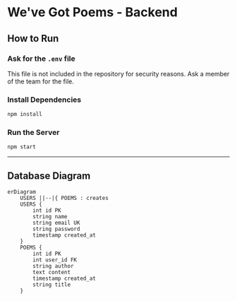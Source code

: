 # We've Got Poems - Backend

## How to Run

### Ask for the `.env` file

This file is not included in the repository for security reasons.
Ask a member of the team for the file.

### Install Dependencies

```bash
npm install
```

### Run the Server

```bash
npm start
```

---

## Database Diagram

```mermaid
erDiagram
    USERS ||--|{ POEMS : creates
    USERS {
        int id PK
        string name
        string email UK
        string password
        timestamp created_at
    }
    POEMS {
        int id PK
        int user_id FK
        string author
        text content
        timestamp created_at
        string title
    }
```
